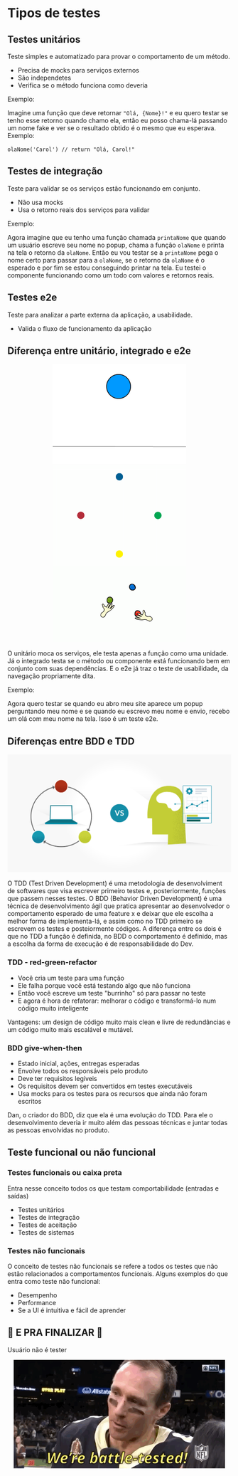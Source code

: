 # Tipos de testes

## Testes unitários

Teste simples e automatizado para provar o comportamento de um método.

- Precisa de mocks para serviços externos
- São independetes
- Verifica se o método funciona como deveria

Exemplo:

Imagine uma função que deve retornar `"Olá, {Nome}!"` e eu quero testar se tenho esse retorno quando chamo ela, então eu posso chama-lá passando um nome fake
e ver se o resultado obtido é o mesmo que eu esperava. Exemplo:

~~~
olaNome('Carol') // return "Olá, Carol!"
~~~  

## Testes de integração

Teste para validar se os serviços estão funcionando em conjunto.

- Não usa mocks
- Usa o retorno reais dos serviços para validar

Exemplo:

Agora imagine que eu tenho uma função chamada `printaNome` que quando um usuário escreve seu nome no popup, chama a função `olaNome` e printa na tela o retorno da `olaNome`. Então eu vou testar se a `printaNome` pega o nome certo para passar para a `olaNome`, se o retorno da `olaNome` é o esperado e por fim se estou conseguindo printar na tela. Eu testei o componente funcionando como um todo com valores e retornos reais.

## Testes e2e

Teste para analizar a parte externa da aplicação, a usabilidade.

- Valida o fluxo de funcionamento da aplicação

## Diferença entre unitário, integrado e e2e

<p align="center">
  <img width="300px" src="https://github.com/coderanac/waffle-betizado/blob/master/assets-waffles/unit.gif" />
  <img width="300px" src="https://github.com/coderanac/waffle-betizado/blob/master/assets-waffles/integrado.gif" />
  <img width="300px" src="https://github.com/coderanac/waffle-betizado/blob/master/assets-waffles/e2e.gif" />
</p>

O unitário moca os serviços, ele testa apenas a função como uma unidade. Já o integrado testa se o método ou componente está funcionando bem em conjunto com suas dependências. E o e2e já traz o teste de usabilidade, da navegação propriamente dita. 

Exemplo:

Agora quero testar se quando eu abro meu site aparece um popup perguntando meu nome e se quando eu escrevo meu nome e envio, recebo um olá com meu nome na tela. Isso é um teste e2e.

## Diferenças entre BDD e TDD 

<p align="center">
  <img width="600px" src="https://github.com/coderanac/waffle-betizado/blob/master/assets-waffles/tdd-vs-bdd.png" />
</p>

O TDD (Test Driven Development) é uma metodologia de desenvolviment de softwares que visa escrever primeiro testes e, posteriormente, funções que passem nesses testes. O BDD (Behavior Driven Development) é uma técnica de desenvolvimento ágil que pratica apresentar ao desenvolvedor o comportamento esperado de uma feature x e deixar que ele escolha a melhor forma de implementa-lá, e assim como no TDD primeiro se escrevem os testes e posteiormente códigos. A diferença entre os dois é que no TDD a função é definida, no BDD o comportamento é definido, mas a escolha da forma de execução é de responsabilidade do Dev. 

### TDD - red-green-refactor 

- Você cria um teste para uma função
- Ele falha porque você está testando algo que não funciona
- Então você escreve um teste "burrinho" só para passar no teste
- E agora é hora de refatorar: melhorar o código e transformá-lo num código muito inteligente

Vantagens: um design de código muito mais clean e livre de redundâncias e um código muito mais escalável e mutável.

### BDD give-when-then

- Estado inicial, ações, entregas esperadas
- Envolve todos os responsáveis pelo produto
- Deve ter requisitos legíveis
- Os requisitos devem ser convertidos em testes executáveis
- Usa mocks para os testes para os recursos que ainda não foram escritos

Dan, o criador do BDD, diz que ela é uma evolução do TDD. Para ele o desenvolvimento deveria ir muito além das pessoas técnicas e juntar todas as pessoas envolvidas no produto.

## Teste funcional ou não funcional

### Testes funcionais ou caixa preta

Entra nesse conceito todos os que testam comportabilidade (entradas e saídas)

- Testes unitários
- Testes de integração
- Testes de aceitação
- Testes de sistemas

### Testes não funcionais

O conceito de testes não funcionais se refere a todos os testes que não estão relacionados a comportamentos funcionais. Alguns exemplos do que entra como teste não funcional:

- Desempenho
- Performance
- Se a UI é intuitiva e fácil de aprender

## :tada: E PRA FINALIZAR :tada:

Usuário não é tester 

<p align="center">
  <img src="https://github.com/coderanac/waffle-betizado/blob/master/assets-waffles/testado-no-ar.gif" />
</p>
